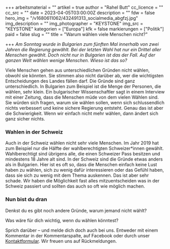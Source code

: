 +++
arbeitsmaterial = ""
artikel = true
author = "Rahel Butt"
cc_licence = ""
cc_src = ""
date = 2023-04-05T03:00:00Z
description = ""
fdw = false
hero_img = "/v1680611062/432491313_socialmedia_abgfzj.jpg"
img_description = ""
img_photographer = "KEYSTONE"
img_src = "KEYSTONE"
kategorien = ["Europa"]
kfk = false
markierungen = ["Politik"]
paid = false
slug = ""
title = "Warum wählen viele Menschen nicht?"

+++
_Am Sonntag wurde in Bulgarien zum fünften Mal innerhalb von zwei Jahren die Regierung gewählt. Bei der letzten Wahl hat nur ein Drittel aller Menschen gewählt. Doch nicht nur in Bulgarien ist das der Fall. Auf der ganzen Welt wählen wenige Menschen. Wieso ist das so?_

Viele Menschen gehen aus unterschiedlichen Gründen nicht wählen, obwohl sie könnten. Sie stimmen also nicht darüber ab, wer die wichtigsten Entscheidungen des Landes fällen darf. Die Gründe sind ganz unterschiedlich. In Bulgarien zum Beispiel ist die Menge der Personen, die wählen, sehr klein. Ein bulgarischer Wissenschaftler sagt in einem Interview mit einer Zeitung, dass die Menschen müde von dem vielen Wählen sind. Sie würden sich fragen, warum sie wählen sollen, wenn sich schlussendlich nichts verbessert und keine sichere Regierung entsteht. Genau das ist aber die Schwierigkeit. Wenn wir einfach nicht mehr wählen, dann ändert sich ganz sicher nichts.

### Wahlen in der Schweiz

Auch in der Schweiz wählen nicht sehr viele Menschen. Im Jahr 2019 hat zum Beispiel nur die Hälfte der wahlberechtigten Schweizer*innen gewählt. Wahlberechtigt sind übrigens alle, die einen Schweizer Pass besitzen und mindestens 18 Jahre alt sind. In der Schweiz sind die Gründe etwas anders als in Bulgarien. Hier ist es oft so, dass die Menschen einfach keine Lust haben zu wählen, sich zu wenig dafür interessieren oder das Gefühl haben, dass sie sich zu wenig mit dem Thema auskennen. Das ist aber sehr schade. Wir haben die Möglichkeit fast alles mitzuentscheiden was in der Schweiz passiert und sollten das auch so oft wie möglich machen.

### Nun bist du dran

Denkst du es gibt noch andere Gründe, warum jemand nicht wählt?

Was wäre für dich wichtig, wenn du wählen könntest?  
  
Sprich darüber – und melde dich doch auch bei uns. Entweder mit einem Kommentar in der Kommentarspalte, auf Facebook oder durch unser [Kontaktformular](https://www.chinderzytig.ch/kontakt/). Wir freuen uns auf Rückmeldungen.
